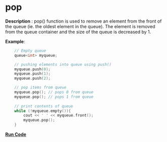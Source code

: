 # pop

**Description** : pop() function is used to remove an element from the front of the queue (ie. the oldest element in the queue). The element is removed from the queue container and the size of the queue is decreased by 1.

**Example**:
```cpp
    // Empty queue
    queue<int> myqueue; 

    // pushing elements into queue using push()
    myqueue.push(0); 
    myqueue.push(1); 
    myqueue.push(2); 

    // pop items from queue
    myqueue.pop(); // pops 0 from queue
    myqueue.pop(); // pops 1 from queue
  
    // print contents of queue
    while (!myqueue.empty()){ 
        cout << ' ' << myqueue.front(); 
        myqueue.pop(); 
    } 
```
**[Run Code](https://rextester.com/XACN77371)**
